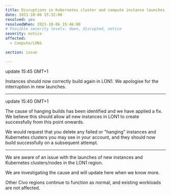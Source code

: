 ```yaml
---
title: Disruptions in Kubernetes cluster and compute instance launches in LON1
date: 2021-10-06 15:32:00
resolved: yes
resolvedWhen: 2021-10-06 15:46:00
# Possible severity levels: down, disrupted, notice
severity: notice
affected:
  - Compute/LON1

section: issue

---
```


update 15:45 GMT+1

Instances should now correctly build again in LON1. We apologise for the interruption in new launches.

---

update 15:40 GMT+1

The cause of hanging builds has been identified and we have applied a fix. We believe this should allow all new instances in LON1 to create successfully from this point onwards.

We would request that you delete any failed or "hanging" instances and Kubernetes clusters you may see in your account, and they should now build successfully on a subsequent attempt.

---

We are aware of an issue with the launches of new instances and Kubernetes clusters/nodes in the LON1 region.

We are investigating the cause and will update here when we know more.

Other Civo regions continue to function as normal, and existing workloads are not affected.
